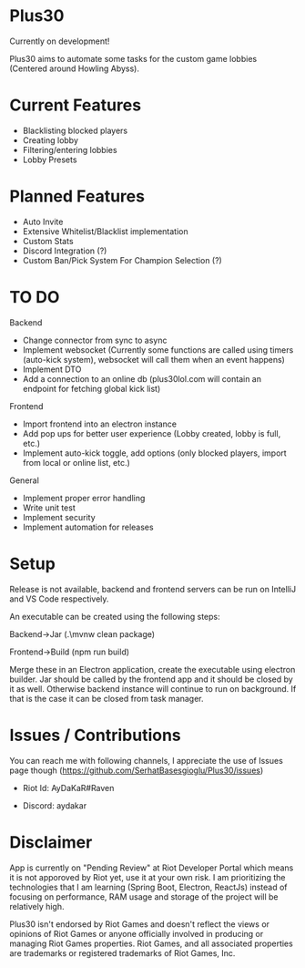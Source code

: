 # Plus30

Currently on development!

Plus30 aims to automate some tasks for the custom game lobbies (Centered around Howling Abyss).

# Current Features

- Blacklisting blocked players
- Creating lobby
- Filtering/entering lobbies
- Lobby Presets

# Planned Features

- Auto Invite
- Extensive Whitelist/Blacklist implementation
- Custom Stats
- Discord Integration (?)
- Custom Ban/Pick System For Champion Selection (?)

# TO DO

 Backend

- Change connector from sync to async
- Implement websocket (Currently some functions are called using timers (auto-kick system), websocket will call them when an event happens)
- Implement DTO
- Add a connection to an online db (plus30lol.com will contain an endpoint for fetching global kick list)

 Frontend

- Import frontend into an electron instance
- Add pop ups for better user experience (Lobby created, lobby is full, etc.)
- Implement auto-kick toggle, add options (only blocked players, import from local or online list, etc.)

 General

- Implement proper error handling
- Write unit test
- Implement security
- Implement automation for releases

# Setup

Release is not available, backend and frontend servers can be run on IntelliJ and VS Code respectively.

An executable can be created using the following steps:

Backend->Jar (.\mvnw clean package)

Frontend->Build (npm run build)

Merge these in an Electron application, create the executable using electron builder. Jar should be called by the frontend app and it should be closed by it as well. Otherwise backend instance will continue to run on background. If that is the case it can be closed from task manager.

# Issues / Contributions

You can reach me with following channels, I appreciate the use of Issues page though (https://github.com/SerhatBasesgioglu/Plus30/issues)

- Riot Id: AyDaKaR#Raven

- Discord: aydakar

# Disclaimer

App is currently on "Pending Review" at Riot Developer Portal which means it is not apporoved by Riot yet, use it at your own risk.
I am prioritizing the technologies that I am learning (Spring Boot, Electron, ReactJs) instead of focusing on performance, RAM usage and storage of the project will be relatively high.

Plus30 isn't endorsed by Riot Games and doesn't reflect the views or opinions of Riot Games or anyone officially involved in producing or managing Riot Games properties. Riot Games, and all associated properties are trademarks or registered trademarks of Riot Games, Inc.
